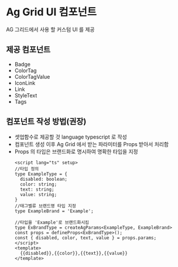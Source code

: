 # Ag Grid UI 컴포넌트
AG 그리드에서 사용 할 커스텀 UI 를 제공

## 제공 컴포넌트
  - Badge
  - ColorTag
  - ColorTagValue
  - IconLink
  - Link
  - StyleText
  - Tags

## 컴포넌트 작성 방법(권장)
  - 셋업함수로 제공할 것 language typescript 로 작성
  - 컴포넌트 생성 이후 Ag Grid 에서 받는 파라미터를 Props 받아서 처리함
  - Props 의 타입은 브랜드화로 명시하여 명확한 타입을 지정
    ```
    <script lang="ts" setup>
    //타입 정의
    type ExampleType = {
      disabled: boolean;
      color: string;
      text: string;
      value: string;
    }
    //태그벨류 브랜드명 타입 지정
    type ExampleBrand = 'Example';

    //타입을 'Example'로 브랜드화시킴
    type ExBrandType = createAgParams<ExampleType, ExampleBrand>
    const props = defineProps<ExBrandType>();
    const { disabled, color, text, value } = props.params;
    </script>
    <template>
      {{disabled}},{{color}},{{text}},{{value}}
    </template>
    ```